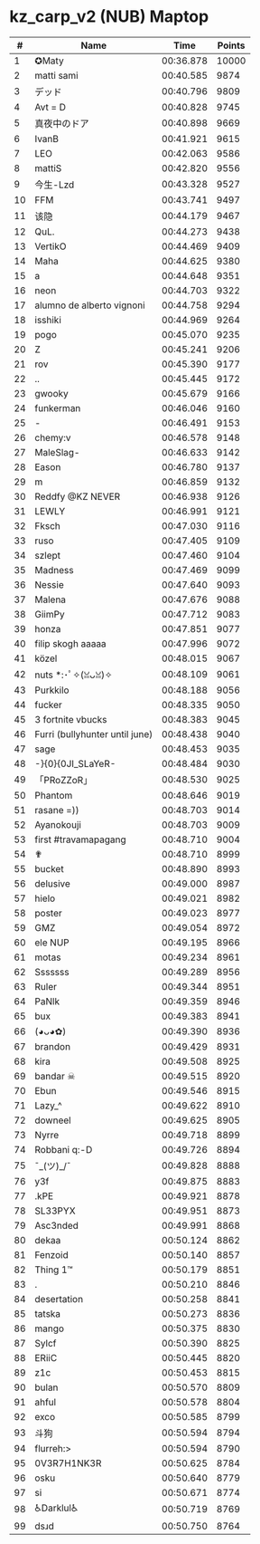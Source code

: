 # kz_carp_v2 (NUB) Maptop

|  # | Name | Time | Points |
|-------------- | -------------- | -------------- | -------------- | 
| 1 | ✪Maty | 00:36.878 | 10000 | 
| 2 | matti sami | 00:40.585 | 9874 | 
| 3 | デッド | 00:40.796 | 9809 | 
| 4 | Avt = D | 00:40.828 | 9745 | 
| 5 | 真夜中のドア | 00:40.898 | 9669 | 
| 6 | IvanB | 00:41.921 | 9615 | 
| 7 | LEO | 00:42.063 | 9586 | 
| 8 | mattiS | 00:42.820 | 9556 | 
| 9 | 今生-Lzd | 00:43.328 | 9527 | 
| 10 | FFM | 00:43.741 | 9497 | 
| 11 | 该隐 | 00:44.179 | 9467 | 
| 12 | QuL. | 00:44.273 | 9438 | 
| 13 | VertikO | 00:44.469 | 9409 | 
| 14 | Maha | 00:44.625 | 9380 | 
| 15 | a | 00:44.648 | 9351 | 
| 16 | neon | 00:44.703 | 9322 | 
| 17 | alumno de alberto vignoni | 00:44.758 | 9294 | 
| 18 | isshiki | 00:44.969 | 9264 | 
| 19 | pogo | 00:45.070 | 9235 | 
| 20 | Z | 00:45.241 | 9206 | 
| 21 | rov | 00:45.390 | 9177 | 
| 22 | .. | 00:45.445 | 9172 | 
| 23 | gwooky | 00:45.679 | 9166 | 
| 24 | funkerman | 00:46.046 | 9160 | 
| 25 | - | 00:46.491 | 9153 | 
| 26 | chemy:v | 00:46.578 | 9148 | 
| 27 | MaleSlag- | 00:46.633 | 9142 | 
| 28 | Eason | 00:46.780 | 9137 | 
| 29 | m | 00:46.859 | 9132 | 
| 30 | Reddfy @KZ NEVER | 00:46.938 | 9126 | 
| 31 | LEWLY | 00:46.991 | 9121 | 
| 32 | Fksch | 00:47.030 | 9116 | 
| 33 | ruso | 00:47.405 | 9109 | 
| 34 | szlept | 00:47.460 | 9104 | 
| 35 | Madness | 00:47.469 | 9099 | 
| 36 | Nessie | 00:47.640 | 9093 | 
| 37 | Malena | 00:47.676 | 9088 | 
| 38 | GiimPy | 00:47.712 | 9083 | 
| 39 | honza | 00:47.851 | 9077 | 
| 40 | filip skogh aaaaa | 00:47.996 | 9072 | 
| 41 | közel | 00:48.015 | 9067 | 
| 42 | nuts *:･ﾟ✧(ꈍᴗꈍ)✧ | 00:48.109 | 9061 | 
| 43 | Purkkilo | 00:48.188 | 9056 | 
| 44 | fucker | 00:48.335 | 9050 | 
| 45 | 3 fortnite vbucks | 00:48.383 | 9045 | 
| 46 | Furri (bullyhunter until june) | 00:48.438 | 9040 | 
| 47 | sage | 00:48.453 | 9035 | 
| 48 | -}{0}{0JI_SLaYeR- | 00:48.484 | 9030 | 
| 49 | 「PRoZZoR」 | 00:48.530 | 9025 | 
| 50 | Phantom | 00:48.646 | 9019 | 
| 51 | rasane =)) | 00:48.703 | 9014 | 
| 52 | Ayanokouji | 00:48.703 | 9009 | 
| 53 | first #travamapagang | 00:48.710 | 9004 | 
| 54 | ✟ | 00:48.710 | 8999 | 
| 55 | bucket | 00:48.890 | 8993 | 
| 56 | delusive | 00:49.000 | 8987 | 
| 57 | hielo | 00:49.021 | 8982 | 
| 58 | poster | 00:49.023 | 8977 | 
| 59 | GMZ | 00:49.054 | 8972 | 
| 60 | ele NUP | 00:49.195 | 8966 | 
| 61 | motas | 00:49.234 | 8961 | 
| 62 | Sssssss | 00:49.289 | 8956 | 
| 63 | Ruler | 00:49.344 | 8951 | 
| 64 | PaNlk | 00:49.359 | 8946 | 
| 65 | bux | 00:49.383 | 8941 | 
| 66 | (◕ᴗ◕✿) | 00:49.390 | 8936 | 
| 67 | brandon | 00:49.429 | 8931 | 
| 68 | kira | 00:49.508 | 8925 | 
| 69 | bandar ☠ | 00:49.515 | 8920 | 
| 70 | Ebun | 00:49.546 | 8915 | 
| 71 | Lazy_^ | 00:49.622 | 8910 | 
| 72 | downeel | 00:49.625 | 8905 | 
| 73 | Nyrre | 00:49.718 | 8899 | 
| 74 | Robbani q:-D | 00:49.726 | 8894 | 
| 75 | ¯\_(ツ)_/¯ | 00:49.828 | 8888 | 
| 76 | y3f | 00:49.875 | 8883 | 
| 77 | .kPE | 00:49.921 | 8878 | 
| 78 | SL33PYX | 00:49.951 | 8873 | 
| 79 | Asc3nded | 00:49.991 | 8868 | 
| 80 | dekaa | 00:50.124 | 8862 | 
| 81 | Fenzoid | 00:50.140 | 8857 | 
| 82 | Thing 1™ | 00:50.179 | 8851 | 
| 83 | . | 00:50.210 | 8846 | 
| 84 | desertation | 00:50.258 | 8841 | 
| 85 | tatska | 00:50.273 | 8836 | 
| 86 | mango | 00:50.375 | 8830 | 
| 87 | Sylcf | 00:50.390 | 8825 | 
| 88 | ERiiC | 00:50.445 | 8820 | 
| 89 | z1c | 00:50.453 | 8815 | 
| 90 | bulan | 00:50.570 | 8809 | 
| 91 | ahful | 00:50.578 | 8804 | 
| 92 | exco | 00:50.585 | 8799 | 
| 93 | 斗狗 | 00:50.594 | 8794 | 
| 94 | flurreh:> | 00:50.594 | 8790 | 
| 95 | 0V3R7H1NK3R | 00:50.625 | 8784 | 
| 96 | osku | 00:50.640 | 8779 | 
| 97 | si | 00:50.671 | 8774 | 
| 98 | ♿Darklul♿ | 00:50.719 | 8769 | 
| 99 | dsɹd | 00:50.750 | 8764 | 

